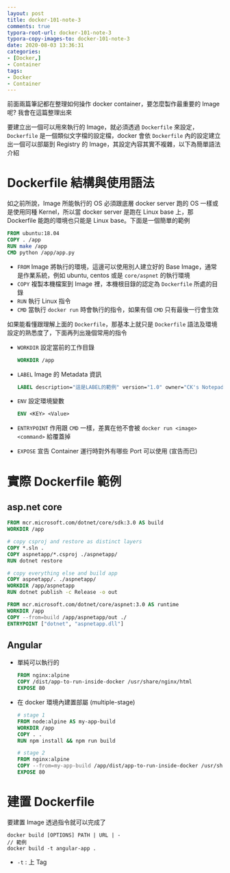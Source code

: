 ```yaml
---
layout: post
title: docker-101-note-3
comments: true
typora-root-url: docker-101-note-3
typora-copy-images-to: docker-101-note-3
date: 2020-08-03 13:36:31
categories:
- [Docker,]
- Container
tags:
- Docker
- Container
---
```


前面兩篇筆記都在整理如何操作 docker container，要怎麼製作最重要的 Image 呢? 我會在這篇整理出來

<!-- more -->

要建立出一個可以用來執行的 Image，就必須透過 `Dockerfile` 來設定，`Dockerfile` 是一個類似文字檔的設定檔，docker 會依 `Dockerfile` 內的設定建立出一個可以部屬到 Registry 的 Image，其設定內容其實不複雜，以下為簡單語法介紹

# Dockerfile 結構與使用語法

如之前所說，Image 所能執行的 OS 必須跟底層 docker server 跑的 OS 一樣或是使用同種 Kernel，所以當 docker server 是跑在 Linux base 上，那 Dockerfile 能跑的環境也只能是 Linux base。下面是一個簡單的範例

```dockerfile
FROM ubuntu:18.04
COPY . /app
RUN make /app
CMD python /app/app.py
```

- `FROM` Image 將執行的環境，這邊可以使用別人建立好的 Base Image，通常是作業系統，例如 ubuntu, centos 或是 `core/aspnet` 的執行環境
- `COPY` 複製本機檔案到 Image 裡，本機根目錄的認定為 `Dockerfile` 所處的目錄
- `RUN` 執行 Linux 指令
- `CMD` 當執行 `docker run` 時會執行的指令，如果有個 `CMD` 只有最後一行會生效

如果能看懂跟理解上面的 `Dockerfile`，那基本上就只是 `Dockerfile` 語法及環境設定的熟悉度了，下面再列出幾個常用的指令

* `WORKDIR` 設定當前的工作目錄

  ```dockerfile
  WORKDIR /app
  ```

  

* `LABEL` Image 的 Metadata 資訊

  ```dockerfile
  LABEL description="這是LABEL的範例" version="1.0" owner="CK's Notepad"
  ```

* `ENV` 設定環境變數

  ```dockerfile
  ENV <KEY> <Value>
  ```

* `ENTRYPOINT` 作用跟 `CMD` 一樣，差異在他不會被 `docker run <image> <command>` 給覆蓋掉

* `EXPOSE` 宣告 Container 運行時對外有哪些 Port 可以使用 (宣告而已)

# 實際 Dockerfile 範例

## asp.net core

```dockerfile
FROM mcr.microsoft.com/dotnet/core/sdk:3.0 AS build
WORKDIR /app

# copy csproj and restore as distinct layers
COPY *.sln .
COPY aspnetapp/*.csproj ./aspnetapp/
RUN dotnet restore

# copy everything else and build app
COPY aspnetapp/. ./aspnetapp/
WORKDIR /app/aspnetapp
RUN dotnet publish -c Release -o out

FROM mcr.microsoft.com/dotnet/core/aspnet:3.0 AS runtime
WORKDIR /app
COPY --from=build /app/aspnetapp/out ./
ENTRYPOINT ["dotnet", "aspnetapp.dll"]
```



## Angular

* 單純可以執行的

  ```dockerfile
  FROM nginx:alpine
  COPY /dist/app-to-run-inside-docker /usr/share/nginx/html
  EXPOSE 80
  ```

* 在 docker 環境內建置部屬 (multiple-stage)

  ```dockerfile
  # stage 1
  FROM node:alpine AS my-app-build
  WORKDIR /app
  COPY . .
  RUN npm install && npm run build
  
  # stage 2
  FROM nginx:alpine
  COPY --from=my-app-build /app/dist/app-to-run-inside-docker /usr/share/nginx/html
  EXPOSE 80
  ```

  

# 建置 Dockerfile

要建置 Image 透過指令就可以完成了

```shell
docker build [OPTIONS] PATH | URL | -
// 範例
docker build -t angular-app .
```

- `-t` : 上 Tag



